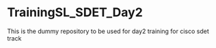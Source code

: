 # TrainingSL_SDET_Day2
This is the dummy repository to be used for day2 training for cisco sdet track
